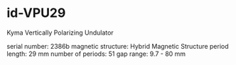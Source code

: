 # id-VPU29
Kyma Vertically Polarizing Undulator

serial number: 2386b
magnetic structure: Hybrid Magnetic Structure
period length: 29 mm
number of periods: 51
gap range: 9.7 - 80 mm
